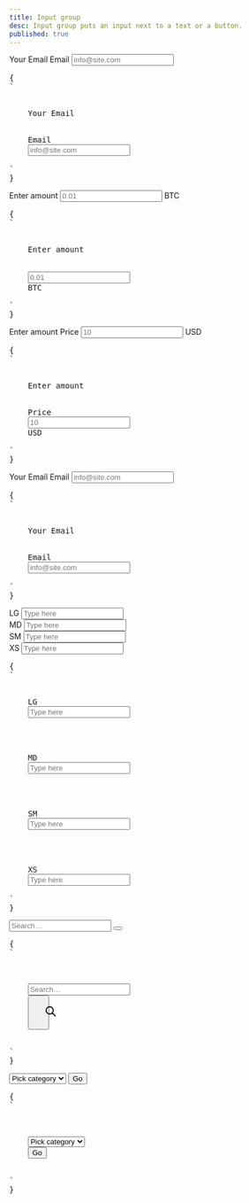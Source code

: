 ```yaml
---
title: Input group
desc: Input group puts an input next to a text or a button.
published: true
---
```


<script>
  import Component from "@components/Component.svelte"
</script>

<Component title="Group label and text input horizontally">
<div class="form-control">
  <label class="label">
    <span class="label-text">Your Email</span>
  </label>
  <label class="input-group">
    <span>Email</span>
    <input type="text" placeholder="info@site.com" class="input input-bordered">
  </label>
</div>
<pre slot="html">{
`<div class="form-control">
  <label class="label">
    <span class="label-text">Your Email</span>
  </label>
  <label class="input-group">
    <span>Email</span>
    <input type="text" placeholder="info@site.com" class="input input-bordered">
  </label>
</div>`
}</pre>
</Component>

<Component title="Group text input and label horizontally">
<div class="form-control">
  <label class="label">
    <span class="label-text">Enter amount</span>
  </label>
  <label class="input-group">
    <input type="text" placeholder="0.01" class="input input-bordered">
    <span>BTC</span>
  </label>
</div>
<pre slot="html">{
`<div class="form-control">
  <label class="label">
    <span class="label-text">Enter amount</span>
  </label>
  <label class="input-group">
    <input type="text" placeholder="0.01" class="input input-bordered">
    <span>BTC</span>
  </label>
</div>`
}</pre>
</Component>

<Component title="label on both sides">
<div class="form-control">
  <label class="label">
    <span class="label-text">Enter amount</span>
  </label>
  <label class="input-group">
    <span>Price</span>
    <input type="text" placeholder="10" class="input input-bordered">
    <span>USD</span>
  </label>
</div>
<pre slot="html">{
`<div class="form-control">
  <label class="label">
    <span class="label-text">Enter amount</span>
  </label>
  <label class="input-group">
    <span>Price</span>
    <input type="text" placeholder="10" class="input input-bordered">
    <span>USD</span>
  </label>
</div>`
}</pre>
</Component>

<Component title="Group label and text input vertically">
<div class="form-control">
  <label class="label">
    <span class="label-text">Your Email</span>
  </label>
  <label class="input-group input-group-vertical">
    <span>Email</span>
    <input type="text" placeholder="info@site.com" class="input input-bordered">
  </label>
</div>
<pre slot="html">{
`<div class="form-control">
  <label class="label">
    <span class="label-text">Your Email</span>
  </label>
  <label class="input-group input-group-vertical">
    <span>Email</span>
    <input type="text" placeholder="info@site.com" class="input input-bordered">
  </label>
</div>`
}</pre>
</Component>

<Component title="Sizes">
<div class="flex flex-col gap-4 items-center">
  <div class="form-control">
    <label class="input-group input-group-lg">
      <span>LG</span>
      <input type="text" placeholder="Type here" class="input input-bordered input-lg">
    </label>
  </div>
  <div class="form-control">
    <label class="input-group input-group-md">
      <span>MD</span>
      <input type="text" placeholder="Type here" class="input input-bordered input-md">
    </label>
  </div>
  <div class="form-control">
    <label class="input-group input-group-sm">
      <span>SM</span>
      <input type="text" placeholder="Type here" class="input input-bordered input-sm">
    </label>
  </div>
  <div class="form-control">
    <label class="input-group input-group-xs">
      <span>XS</span>
      <input type="text" placeholder="Type here" class="input input-bordered input-xs">
    </label>
  </div>
</div>
<pre slot="html">{
`<div class="form-control">
  <label class="input-group input-group-lg">
    <span>LG</span>
    <input type="text" placeholder="Type here" class="input input-bordered input-lg">
  </label>
</div>
<div class="form-control">
  <label class="input-group input-group-md">
    <span>MD</span>
    <input type="text" placeholder="Type here" class="input input-bordered input-md">
  </label>
</div>
<div class="form-control">
  <label class="input-group input-group-sm">
    <span>SM</span>
    <input type="text" placeholder="Type here" class="input input-bordered input-sm">
  </label>
</div>
<div class="form-control">
  <label class="input-group input-group-xs">
    <span>XS</span>
    <input type="text" placeholder="Type here" class="input input-bordered input-xs">
  </label>
</div>`
}</pre>
</Component>

<Component title="Group text input and button">
<div class="form-control">
  <div class="input-group">
    <input type="text" placeholder="Search…" class="input input-bordered">
    <button class="btn btn-square">
      <svg xmlns="http://www.w3.org/2000/svg" class="h-6 w-6" fill="none" viewBox="0 0 24 24" stroke="currentColor"><path stroke-linecap="round" stroke-linejoin="round" stroke-width="2" d="M21 21l-6-6m2-5a7 7 0 11-14 0 7 7 0 0114 0z" /></svg>
    </button>
  </div>
</div>
<pre slot="html">{
`<div class="form-control">
  <div class="input-group">
    <input type="text" placeholder="Search…" class="input input-bordered">
    <button class="btn btn-square">
      <svg xmlns="http://www.w3.org/2000/svg" class="h-6 w-6" fill="none" viewBox="0 0 24 24" stroke="currentColor"><path stroke-linecap="round" stroke-linejoin="round" stroke-width="2" d="M21 21l-6-6m2-5a7 7 0 11-14 0 7 7 0 0114 0z" /></svg>
    </button>
  </div>
</div>`
}</pre>
</Component>

<Component title="Group select and button">
<div class="form-control">
  <div class="input-group">
    <select class="select select-bordered">
      <option disabled selected>Pick category</option>
      <option>T-shirts</option>
      <option>Mugs</option>
    </select>
    <button class="btn">Go</button>
  </div>
</div>
<pre slot="html">{
`<div class="form-control">
  <div class="input-group">
    <select class="select select-bordered">
      <option disabled selected>Pick category</option>
      <option>T-shirts</option>
      <option>Mugs</option>
    </select>
    <button class="btn">Go</button>
  </div>
</div>`
}</pre>
</Component>
